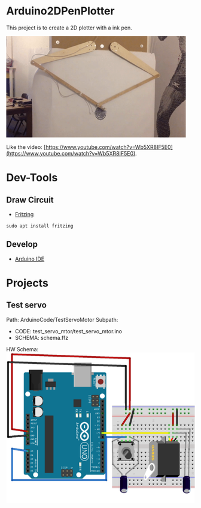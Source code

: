 # Arduino2DPenPlotter
This project is to create a 2D plotter with a ink pen.

![](docs/imgs/Blackstripes_MkII.gif)

Like the video: [https://www.youtube.com/watch?v=Wb5XR8IF5E0](https://www.youtube.com/watch?v=Wb5XR8IF5E0).

# Dev-Tools

## Draw Circuit

* [Fritzing](https://fritzing.org/download/)
```
sudo apt install fritzing
```

## Develop

* [Arduino IDE](https://www.arduino.cc/en/Main/Software)

# Projects

## Test servo
Path: ArduinoCode/TestServoMotor
Subpath:
* CODE: test_servo_mtor/test_servo_mtor.ino
* SCHEMA: schema.ffz

HW Schema:
![](ArduinoCode/TestServoMotor/schema_bb.png)

